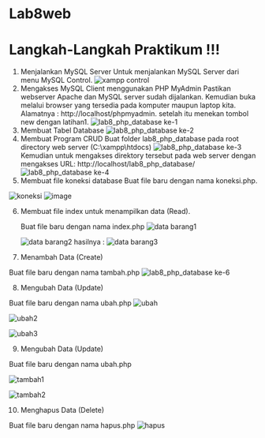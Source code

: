 # Lab8web
# Langkah-Langkah Praktikum !!!

1. Menjalankan MySQL Server
    Untuk menjalankan MySQL Server dari menu MySQL Control.
    ![xampp control](https://user-images.githubusercontent.com/82009410/120582352-8c006600-c456-11eb-91c6-0e780f4cdb52.PNG)
2. Mengakses MySQL Client menggunakan PHP MyAdmin
   Pastikan webserver Apache dan MySQL server sudah dijalankan. Kemudian buka melalui browser yang tersedia pada komputer maupun laptop kita. Alamatnya :
   http://localhost/phpmyadmin. setelah itu menekan tombol new dengan latihan1.
   ![lab8_php_database ke-1](https://user-images.githubusercontent.com/82009410/120583729-fa462800-c458-11eb-9c04-ba85e7165a45.PNG)
3. Membuat Tabel Database
    ![lab8_php_database ke-2](https://user-images.githubusercontent.com/82009410/120586118-24014e00-c45d-11eb-927b-58427b1ed88f.PNG)
4. Membuat Program CRUD
Buat folder lab8_php_database pada root directory web server (C:\xampp\htdocs)
![lab8_php_database ke-3](https://user-images.githubusercontent.com/82009410/120586309-80fd0400-c45d-11eb-9746-639e6a1320d1.PNG)
 Kemudian untuk mengakses direktory tersebut pada web server dengan mengakses URL: 
http://localhost/lab8_php_database/
![lab8_php_database ke-4](https://user-images.githubusercontent.com/82009410/120586456-c7eaf980-c45d-11eb-9a0d-75ca9cf8591b.PNG)
5. Membuat file koneksi database
   Buat file baru dengan nama koneksi.php.
   
  ![koneksi](https://user-images.githubusercontent.com/82009410/120587686-05e91d00-c460-11eb-8788-e1b2fce627b4.PNG)
  ![image](https://user-images.githubusercontent.com/82009410/120586890-90308180-c45e-11eb-9dd1-353df7c0a45d.png)
  
6. Membuat file index untuk menampilkan data (Read).

    Buat file baru dengan nama index.php
    ![data barang1](https://user-images.githubusercontent.com/82009410/120735875-8ae23e00-c515-11eb-96b8-7d02e84ded3b.PNG)
    
    ![data barang2](https://user-images.githubusercontent.com/82009410/120736052-c7159e80-c515-11eb-98fa-260918ba0223.PNG) 
   hasilnya :
    ![data barang3](https://user-images.githubusercontent.com/82009410/120736085-d4328d80-c515-11eb-832e-94b1bbc5193b.PNG)
7. Menambah Data (Create)

Buat file baru dengan nama tambah.php
![lab8_php_database ke-6](https://user-images.githubusercontent.com/82009410/120876877-96993780-c5dd-11eb-8b44-a223d0361cb1.PNG)

8. Mengubah Data (Update)

Buat file baru dengan nama ubah.php
![ubah](https://user-images.githubusercontent.com/82009410/120876922-eed03980-c5dd-11eb-860a-0907087b6ba8.PNG)


![ubah2](https://user-images.githubusercontent.com/82009410/120876954-10c9bc00-c5de-11eb-912e-ddea266efcdf.PNG)

![ubah3](https://user-images.githubusercontent.com/82009410/120876964-1e7f4180-c5de-11eb-85d2-68d3814b3e10.PNG)

9. Mengubah Data (Update)

Buat file baru dengan nama ubah.php

![tambah1](https://user-images.githubusercontent.com/82009410/120877054-92214e80-c5de-11eb-8689-8b255ea4a647.PNG)

![tambah2](https://user-images.githubusercontent.com/82009410/120877059-9d747a00-c5de-11eb-938a-ca0e2ed08843.PNG)

10. Menghapus Data (Delete)

Buat file baru dengan nama hapus.php
![hapus](https://user-images.githubusercontent.com/82009410/120877259-bd586d80-c5df-11eb-89d5-0443fcb7199f.PNG)

